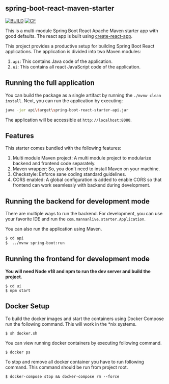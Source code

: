 spring-boot-react-maven-starter
-----

[![BUILD](https://github.com/MannanM/spring-boot-react-maven-starter/actions/workflows/maven.yml/badge.svg)](https://github.com/MannanM/spring-boot-react-maven-starter/actions/workflows/maven.yml)
[![CF](https://github.com/MannanM/spring-boot-react-maven-starter/actions/workflows/maven.yml/badge.svg)](https://github.com/MannanM/spring-boot-react-maven-starter/actions/workflows/cloud-formation.yml)

This is a multi-module Spring Boot React Apache Maven starter app with good defaults. The react app is built using [create-react-app](https://github.com/facebookincubator/create-react-app).

This project provides a productive setup for building Spring Boot React applications. The application is divided into two Maven modules:

1. `api`: This contains Java code of the application.
2. `ui`: This contains all react JavaScript code of the application.

## Running the full application

You can build the package as a single artifact by running the `./mvnw clean install`.
Next, you can run the application by executing:

```bash
java -jar api\target\spring-boot-react-starter-api.jar
```

The application will be accessible at `http://localhost:8080`.

## Features

This starter comes bundled with the following features:

1. Multi module Maven project: A multi module project to modularize backend and frontend code separately.
2. Maven wrapper: So, you don't need to install Maven on your machine.
3. Checkstyle: Enforce sane coding standard guidelines.
4. CORS enabled: A global configuration is added to enable CORS so that frontend can work seamlessly with backend during development.

## Running the backend for development mode

There are multiple ways to run the backend. For development, you can use your favorite IDE and run the
`com.mannanlive.starter.Application`.

You can also run the application using Maven.

```bash
$ cd api
$  ../mvnw spring-boot:run
```

## Running the frontend for development mode

**You will need Node v18 and npm to run the dev server and build the project**.

```
$ cd ui
$ npm start
```

## Docker Setup

To build the docker images and start the containers using Docker Compose run the following command. 
This will work in the *nix systems.

```
$ sh docker.sh
```

You can view running docker containers by executing following command.

```
$ docker ps
``` 

To stop and remove all docker container you have to run following command. 
This command should be run from project root.

```
$ docker-compose stop && docker-compose rm --force
``` 

